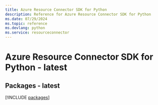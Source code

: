 ```yaml
---
title: Azure Resource Connector SDK for Python
description: Reference for Azure Resource Connector SDK for Python
ms.date: 07/29/2024
ms.topic: reference
ms.devlang: python
ms.service: resourceconnector
---
```

# Azure Resource Connector SDK for Python - latest
## Packages - latest
[!INCLUDE [packages](resource-connector-index.md)]